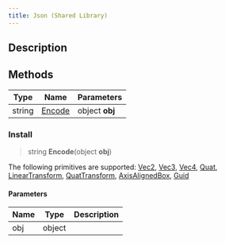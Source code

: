 ```yaml
---
title: Json (Shared Library)
---
```

## Description

## Methods

| Type   | Name              | Parameters     |
| ------ | ----------------- | -------------- |
| string | [Encode](#encode) | object **obj** |

### Install

> string **Encode**(object **obj**)

The following primitives are supported: [Vec2](/vext/ref/cls/shr/vec2), [Vec3](/vext/ref/cls/shr/vec3), [Vec4](/vext/ref/cls/shr/vec4), [Quat](/vext/ref/cls/shr/quat), [LinearTransform](/vext/ref/cls/shr/lineartransform), [QuatTransform](/vext/ref/cls/shr/quattransform), [AxisAlignedBox](/vext/ref/cls/shr/axisalignedbox), [Guid](/vext/ref/cls/shr/guid)

#### Parameters

| Name | Type   | Description |
| ---- | ------ | ----------- |
| obj  | object |             |
